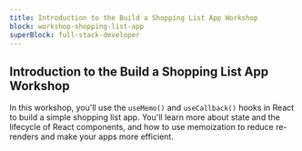 ```yaml
---
title: Introduction to the Build a Shopping List App Workshop
block: workshop-shopping-list-app
superBlock: full-stack-developer
---
```


## Introduction to the Build a Shopping List App Workshop

In this workshop, you'll use the `useMemo()` and `useCallback()` hooks in React to build a simple shopping list app. You'll learn more about state and the lifecycle of React components, and how to use memoization to reduce re-renders and make your apps more efficient.
